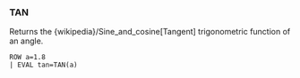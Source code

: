 <!--
This is generated by ESQL's AbstractFunctionTestCase. Do no edit it. See ../README.md for how to regenerate it.
-->

### TAN
Returns the {wikipedia}/Sine_and_cosine[Tangent] trigonometric function of an angle.

```
ROW a=1.8 
| EVAL tan=TAN(a)
```
